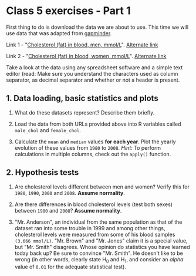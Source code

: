 # Class 5 exercises - Part 1 

First thing to do is download the data we are about to use. This time we will use data that was adapted from [gapminder](http://www.gapminder.org/data/).

Link 1 - "[Cholesterol (fat) in blood, men, mmol/L](https://gitlab.com/StuntsPT/bp2023/-/raw/master/docs/classes/exercises/TC_male.csv)". [Alternate link](https://github.com/StuntsPT/bp2023/raw/master/docs/classes/exercises/TC_male.csv)

Link 2 - "[Cholesterol (fat) in blood, women, mmol/L](https://gitlab.com/StuntsPT/bp2023/-/raw/master/docs/classes/exercises/TC_female.csv)". [Alternate link](https://github.com/StuntsPT/bp2023/raw/master/docs/classes/exercises/TC_female.csv)

Take a look at the data using any spreadsheet software and a simple text editor (read: Make sure you understand the characters used as column separator, as decimal separator and whether or not a header is present.

## 1. Data loading, basic statistics and plots

1. What do these datasets represent? Describe them briefly.

2. Load the data from both URLs provided above into R variables called `male_chol` and `female_chol`.

3. Calculate the `mean` and `median` values **for each year**. Plot the yearly evolution of these values from `1980` to `2008`. *Hint:* To perform calculations in multiple columns, check out the `apply()` function.

## 2. Hypothesis tests

1. Are cholesterol levels different between men and women? Verify this for `1980`, `1990`, `2000` and `2008`. **Assume normality**.

2. Are there differences in blood cholesterol levels (test both sexes) between `1980` and `2008`? **Assume normality**.

3. "Mr. Anderson", an individual from the same population as that of the dataset ran into some trouble in 1999 and among other things, cholesterol levels were measured from some of his blood samples `(3.666 mmol/L)`. "Mr. Brown" and "Mr. Jones" claim it is a special value, but "Mr. Smith" disagrees. Whose opinion do statistics you have learned today back up? Be sure to convince "Mr. Smith". He doesn't like to be wrong (in other words, clearly state H<sub>0</sub> and H<sub>1</sub>, and consider an *alpha* value of `0.01` for the adequate statistical test).
